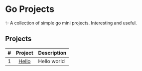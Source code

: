 # Go Projects

✨ A collection of simple go mini projects. Interesting and useful.

## Projects

| #   | Project                                                                 | Description |
|:---:|:-----------------------------------------------------------------------:|:------------|
| 1   | [Hello](https://github.com/cqroot/go-projects/tree/main/projects/hello) | Hello world |
